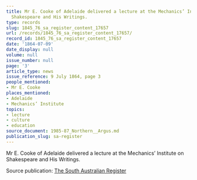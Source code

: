 ```yaml
---
title: Mr E. Cooke of Adelaide delivered a lecture at the Mechanics’ Institute on
  Shakespeare and His Writings.
type: records
slug: 1845_76_sa_register_content_17657
url: /records/1845_76_sa_register_content_17657/
record_id: 1845_76_sa_register_content_17657
date: '1864-07-09'
date_display: null
volume: null
issue_number: null
page: '3'
article_type: news
issue_reference: 9 July 1864, page 3
people_mentioned:
- Mr E. Cooke
places_mentioned:
- Adelaide
- Mechanics’ Institute
topics:
- lecture
- culture
- education
source_document: 1985-87_Northern__Argus.md
publication_slug: sa-register
---
```


Mr E. Cooke of Adelaide delivered a lecture at the Mechanics’ Institute on Shakespeare and His Writings.

Source publication: [The South Australian Register](/publications/sa-register/)
